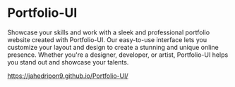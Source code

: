 # Portfolio-UI
Showcase your skills and work with a sleek and professional portfolio website created with Portfolio-UI. Our easy-to-use interface lets you customize your layout and design to create a stunning and unique online presence. Whether you're a designer, developer, or artist, Portfolio-UI helps you stand out and showcase your talents.


https://jahedripon9.github.io/Portfolio-UI/
